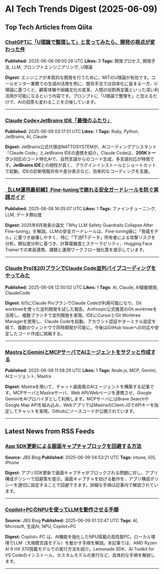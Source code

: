 # AI Tech Trends Digest (2025-06-09)


## Top Tech Articles from Qiita


### [ChatGPTに「U理論で整理して」と言ってみたら、開発の視点が変わった件](https://qiita.com/dnp_wada/items/7705c86e191cc432d40b)
**Published:** 2025-06-08 08:00:28 UTC
**Likes:** 3
**Tags:** 開発プロセス, 開発手法, LLM, プロンプトエンジニアリング, U理論

**Digest:**
エンジニアが本質的な開発を行うために、MITのU理論が有効です。コールセンター業務での生成AI活用を例に、既存手法では効率化に留まる一方、U理論に基づくと、顧客体験や組織文化の変革、人間の役割再定義といった深い利活用が可能になるという内容です。プロンプトに「U理論で整理を」と加えるだけで、AIの回答も変わることを示唆しています。

---

### [Claude Code×JetBrains IDE「最強のふたり」](https://qiita.com/nattogohan123/items/012501ae645a340931e4)
**Published:** 2025-06-09 03:17:51 UTC
**Likes:** 1
**Tags:** Ruby, Python, JetBrains, AI, Claude

**Digest:**
JetBrains公式代理店NATTOSYSTEMが、AIコーディングアシスタント「Claude Code」とJetBrains IDEの連携を紹介。Claude Codeは、**200Kトークン**対応のコード特化AIで、自然言語からのコード生成、多言語対応が特徴です。**JetBrains IDE**との相性が良く、プラグインインストールとショートカットで起動。IDEの診断情報共有や差分表示など、効率的なコーディングを支援。

---

### [【LLM運用最前線】Fine-tuningで崩れる安全ガードレールを防ぐ実践ガイド](https://qiita.com/ke-suke-Soft/items/703d5779178daf8fd87a)
**Published:** 2025-06-08 16:05:07 UTC
**Likes:** 1
**Tags:** ファインチューニング, LLM, データ類似度

**Digest:**
2025年6月発表の論文「Why LLM Safety Guardrails Collapse After Fine-tuning」を解説。LLMの安全ガードレールは、Fine-tuning後に「脅威モデル」に基づき崩壊しやすく、特に「下流FTデータ」所有者による攻撃リスクを分析。類似度分析に基づき、計算複雑度とスケーラビリティ、Hugging Face Trainerでの実装連携、課題と運用ワークフロー強化策を提示しています。

---

### [Claude Pro($20)プランでClaude Code並列バイブコーディングをやってみた](https://qiita.com/ko-hi-san/items/e06e76338b71027c9121)
**Published:** 2025-06-08 12:50:02 UTC
**Likes:** 1
**Tags:** AI, Claude, AI駆動開発, ClaudeCode

**Digest:**
6/5にClaude ProプランでClaude Codeが利用可能になり、Git worktreeを使った並列開発を試した報告。Anthropic公式推奨のGit worktreeを活用し、複数ブランチで並列開発を実現。IDEにCursorとGit Worktree Managerを使用し、Claude Codeを起動。アカウント認証やターミナル設定を経て、複数のウィンドウで同時開発が可能に。今後はGitHub Issueへの対応や安定したコード作成に挑戦する。

---

### [MastraとGeminiとMCPサーバでAIエージェントをサクッと作成する](https://qiita.com/poruruba/items/c9ba5461a69091ed6d87)
**Published:** 2025-06-08 11:58:29 UTC
**Likes:** 1
**Tags:** Node.js, MCP, Gemini, AIエージェント, Mastra

**Digest:**
Mastraを用いて、チャット画面風のAIエージェントを構築する記事です。MCPサーバとMastraサーバ、Web API/Webページを連携させ、Google GeminiをAIプロバイダとして利用します。MCPサーバにはBrave SearchやGoogle Map APIを組み込み、WebアプリではMastraのClient-JSでAPIキーを指定してチャットを実現。Githubにソースコードが公開されています。

---

## Latest News from RSS Feeds


### [App SDK更新による画面キャプチャブロックを回避する方法](https://blog.jbs.co.jp/entry/2025/06/09/135321)
**Source:** JBS Blog
**Published:** 2025-06-09 04:53:21 UTC
**Tags:** intune, iOS, iPhone

**Digest:**
アプリSDK更新で画面キャプチャがブロックされる問題に対し、アプリ構成ポリシーで回避策を提示。画面キャプチャを妨げる動作を、アプリ構成ポリシーを適切に設定することで回避できます。詳細な手順は記事内で解説されています。

---

### [Copilot+PCのNPUを使ってLLMを動作させる手順](https://blog.jbs.co.jp/entry/2025/06/09/103347)
**Source:** JBS Blog
**Published:** 2025-06-09 01:33:47 UTC
**Tags:** AI, Microsoft, 生成AI, NPU, Copilot+PC

**Digest:**
Copilot+ PC は、AI機能を強化したNPU搭載の高性能PC。ローカル環境でLLM（大規模言語モデル）を動かす手順を解説。本記事では、AMD Ryzen AI 9 HX 370搭載モデルでの実行方法を紹介。Lemonade SDK、AI Toolkit for VS Codeのインストール、カスタムモデルの実行など、具体的な手順を解説します。

---